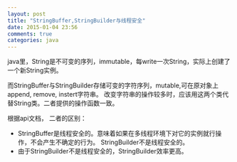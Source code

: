```yaml
---
layout: post
title: "StringBuffer,StringBuilder与线程安全"
date: 2015-01-04 23:56
comments: true
categories: java 
---
```

java里，String是不可变的序列，immutable，每write一次String，实际上创建了一个新String实例。

而StringBuffer与StringBuilder存储可变的字符序列，mutable,可在原对象上append, remove, instert字符串。
改变字符串的操作较多时，应该用这两个类代替String类。二者提供的操作函数一致。

根据api文档， 二者的区别：

* StringBuffer是线程安全的。意味着如果在多线程环境下对它的实例就行操作，不会产生不确定的行为。
StringBuilder不是线程安全的。
* 由于StringBuilder不是线程安全的，StringBuilder效率更高。
